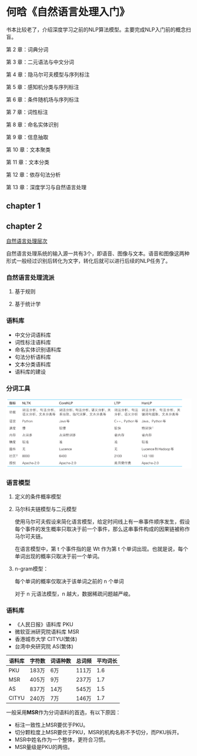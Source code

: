 # 何晗《自然语言处理入门》

书本比较老了，介绍深度学习之前的NLP算法模型。主要完成NLP入门前的概念扫盲。

第 2 章：词典分词

第 3 章：二元语法与中文分词

第 4 章：隐马尔可夫模型与序列标注

第 5 章：感知机分类与序列标注

第 6 章：条件随机场与序列标注

第 7 章：词性标注

第 8 章：命名实体识别

第 9 章：信息抽取

第 10 章：文本聚类

第 11 章：文本分类

第 12 章：依存句法分析

第 13 章：深度学习与自然语言处理


## chapter 1

## chapter 2

[自然语言处理层次](./imgs/2020-2-3_11-17-38.png)

自然语言处理系统的输入源一共有3个，即语音、图像与文本。语音和图像这两种形式一般经过识别后转化为文字，转化后就可以进行后续的NLP任务了。

### 自然语言处理流派

1. 基于规则

2. 基于统计学

### 语料库

- 中文分词语料库
- 词性标注语料库
- 命名实体识别语料库
- 句法分析语料库
- 文本分类语料库
- 语料库的建设

### 分词工具

![](./imgs/分词工具对比.png)

### 语言模型

1. 定义的条件概率模型

2. 马尔科夫链模型与二元模型

    使用马尔可夫假设来简化语言模型，给定时间线上有一串事件顺序发生，假设每个事件的发生概率只取决于前一个事件，那么这串事件构成的因果链被称作马尔可夫链。
    
    在语言模型中，第 t 个事件指的是 Wt 作为第 t 个单词出现。也就是说，每个单词出现的概率只取决于前一个单词。

3. n-gram模型：

    每个单词的概率仅取决于该单词之前的 n 个单词
    
    对于 n 元语法模型，n 越大，数据稀疏问题越严峻。
### 语料库

- 《人民日报》语料库 PKU
- 微软亚洲研究院语料库 MSR
- 香港城市大学 CITYU(繁体)
- 台湾中央研究院 AS(繁体)

| 语料库 | 字符数 | 词语种数 | 总词频 | 平均词长 |
| ------ | ------ | -------- | ------ | -------- |
| PKU    | 183万  | 6万      | 111万  | 1.6      |
| MSR    | 405万  | 9万      | 237万  | 1.7      |
| AS     | 837万  | 14万     | 545万  | 1.5      |
| CITYU  | 240万  | 7万      | 146万  | 1.7      |

一般采用**MSR**作为分词语料的首选，有以下原因：

- 标注一致性上MSR要优于PKU。
- 切分颗粒度上MSR要优于PKU，MSR的机构名称不予切分，而PKU拆开。
- MSR中姓名作为一个整体，更符合习惯。
- MSR量级是PKU的两倍。